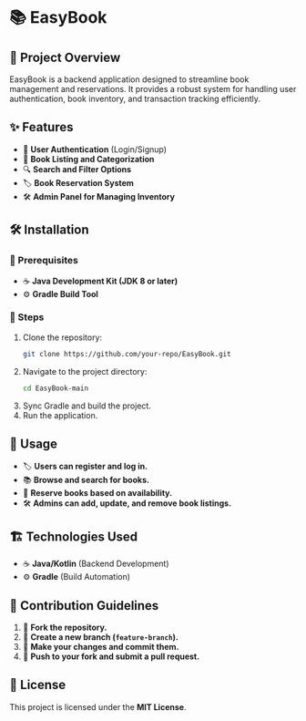 # 📚 EasyBook

## 🚀 Project Overview

EasyBook is a backend application designed to streamline book management and reservations. It provides a robust system for handling user authentication, book inventory, and transaction tracking efficiently.

## ✨ Features

- 🔐 **User Authentication** (Login/Signup)
- 📖 **Book Listing and Categorization**
- 🔍 **Search and Filter Options**
- 🏷 **Book Reservation System**
- 🛠 **Admin Panel for Managing Inventory**

## 🛠 Installation

### 📌 Prerequisites

- ☕ **Java Development Kit (JDK 8 or later)**
- ⚙️ **Gradle Build Tool**

### 🔧 Steps

1. Clone the repository:
   ```sh
   git clone https://github.com/your-repo/EasyBook.git
   ```
2. Navigate to the project directory:
   ```sh
   cd EasyBook-main
   ```
3. Sync Gradle and build the project.
4. Run the application.

## 🎯 Usage

- 🏷 **Users can register and log in.**
- 📚 **Browse and search for books.**
- 📌 **Reserve books based on availability.**
- 🛠 **Admins can add, update, and remove book listings.**

## 🏗 Technologies Used

- ☕ **Java/Kotlin** (Backend Development)
- ⚙️ **Gradle** (Build Automation)

## 🤝 Contribution Guidelines

1. 🍴 **Fork the repository.**
2. 🌱 **Create a new branch (`feature-branch`).**
3. 📝 **Make your changes and commit them.**
4. 🚀 **Push to your fork and submit a pull request.**

## 📜 License

This project is licensed under the **MIT License**.

